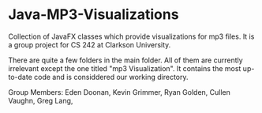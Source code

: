 Java-MP3-Visualizations
=======================

Collection of JavaFX classes which provide visualizations for mp3 files. It is a group project for CS 242 at Clarkson University.

There are quite a few folders in the main folder. All of them are currently irrelevant except the one titled "mp3 Visualization". It contains the most up-to-date code and is considdered our working directory.

Group Members: Eden Doonan,
Kevin Grimmer,
Ryan Golden,
Cullen Vaughn,
Greg Lang,
